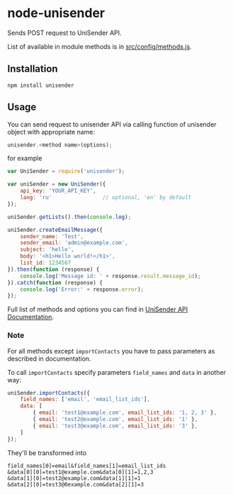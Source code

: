 # node-unisender
Sends POST request to UniSender API.

List of available in module methods is in [src/config/methods.js](https://github.com/s0ph1e/node-unisender/blob/master/src/config/methods.js).

## Installation
```
npm install unisender
```

## Usage
You can send request to unisender API via calling function of unisender object with appropriate name:
```javascript
unisender.<method name>(options);
```
for example 
```javascript
var UniSender = require('unisender');

var uniSender = new UniSender({
	api_key: 'YOUR_API_KEY',
	lang: 'ru'                // optional, 'en' by default
});

uniSender.getLists().then(console.log);

uniSender.createEmailMessage({
	sender_name: 'Test',
	sender_email: 'admin@example.com',
	subject: 'hello',
	body: '<h1>Hello world!</h1>',
	list_id: 1234567
}).then(function (response) {
	console.log('Message id: ' + response.result.message_id);
}).catch(function (response) {
	console.log('Error:' + response.error);
});
```

Full list of methods and options you can find in [UniSender API Documentation](http://www.unisender.com/ru/help/api/).


### Note
For all methods except `importContacts` you have to pass parameters as described in documentation.

To call `importContacts` specify parameters `field_names` and `data` in another way:
```javascript
uniSender.importContacts({
	field_names: ['email', 'email_list_ids'],
	data: [
		{ email: 'test1@example.com', email_list_ids: '1, 2, 3' },
		{ email: 'test2@example.com', email_list_ids: '1' },
		{ email: 'test3@example.com', email_list_ids: '3' },
	]
});
```

They'll be transformed into 
```
field_names[0]=email&field_names[1]=email_list_ids
&data[0][0]=test1@example.com&data[0][1]=1,2,3
&data[1][0]=test2@example.com&data[1][1]=1
&data[2][0]=test3@0example.com&data[2][1]=3
```





